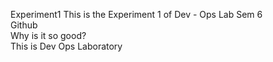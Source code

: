 Experiment1
This is the Experiment 1 of Dev - Ops Lab Sem 6
<br> Github
<br> Why is it so good?
<br> This is Dev Ops Laboratory